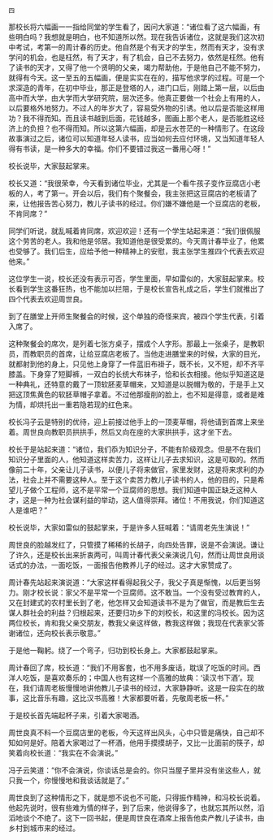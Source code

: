     四 

   那校长将六幅画一一指给同堂的学生看了，因问大家道：“诸位看了这六幅画，有些明白吗？我想就是明白，也不知道所以然。现在我告诉诸位，这就是我们这次初中考试，考第一的周计春的历史。他自然是个有天才的学生，然而有天才，没有求学问的机会，也是枉然，有了天才，有了机会，自己不去努力，依然是枉然。他有了读书的天才，又得了他一个贤明的父亲，竭力帮助他，于是他自己不能不努力，就得有今天。这一至五的五幅画，便是实实在在的，描写他求学的过程。可是一个求深造的青年，在初中毕业，那正是登塔的人，进门口后，刚踏上第一层，以后由高中而大学，由大学而大学研究院，层次还多。他真正要做一个社会上有用的人，以后要格外地努力。不过人的年岁大了，容易受外物的引诱。他以后是否能这样用功？我不得而知。而且读书越到后面，花钱越多，图画上那个老人，是否能胜这经济上的负担？也不得而知。所以这第六幅画，却是云水苍茫的一种情形了。在这段故事演过之后，诸位可以知道年轻人读书，应当如何去应付环境，又当知道年轻人得有书读，是一种多大的幸福。你们不要错过我这一番用心呀！”

   校长说毕，大家鼓起掌来。

   校长又道：“我很荣幸，今天看到诸位毕业，尤其是一个看牛孩子变作豆腐店小老板的人，考了第一。开会以后，我们有个聚餐会，我主张把这豆腐店的老板请了来，让他报告苦心努力，教儿子读书的经过。你们嫌不嫌他是一个豆腐店的老板，不肯同席？”

   同学们听说，就乱喊着肯同席，欢迎欢迎！还有一个学生站起来道：“我们很佩服这个劳苦的老人。我和他是邻居。我知道他是很受累的。今天周计春毕业了，他累也受够了。我们后生，应给予他一种精神上的安慰，我主张学生推四个代表去欢迎他来。”

   这位学生一说，校长还没有表示可否，学生里面，早如雷似的，大家鼓起掌来。校长看到学生这番狂热，也不能加以拦阻，于是校长宣告礼成之后，学生们就推出了四个代表去欢迎周世良。

   到了在膳堂上开师生聚餐会的时候，这个单独的奇怪来宾，被四个学生代表，引着入席了。

   这种聚餐会的席次，是列着七张方桌子，摆成个人字形。那最上一张桌子，是教职员，而教职员的首席，让给豆腐店老板了。当他走进膳堂来的时候，大家的目光，就都射到他的身上，只见他上身穿了一件蓝旧布褂子，既不长，又不短，却不齐平膝盖。下身穿了短脚裤，一双白的长统大布袜子，恰和长衣相接。他似乎知道这是一种典礼，还特意的戴了一顶软胚麦草帽来，又知道是以脱帽为敬的，于是手上又把这顶焦黄色的软胚草帽子拿着。不过他那瘦削的脸上，也不知是得意，或者是难为情，却烘托出一重若隐若现的红色来。

   校长冯子云是特别的优待，迎上前接过他手上的一顶麦草帽，将他请到首席上来坐着。周世良向教职员拱拱手，然后又向在座的大家拱拱手，这才坐下去。

   校长于是站起来道：“诸位，我们忝为知识分子，不能有阶级观念。但是不在我们知识分子里面的人，他知道这样卖苦力，这样让儿子去求知识，这是可取的。然而像前二十年，父亲让儿子读书，以便儿子将来做官，家里发财，这是将来求利的办法，社会上并不需要这种人。至于这个卖苦力教儿子读书的人，他的目的，只是希望儿子做个工程师，这不是平常一个豆腐师的思想。我们知道中国正缺乏这种人才，这是一种为社会谋利益的举动，这人值得崇拜。诸位！不用我说，你们知道这人是谁吧？”

   校长说毕，大家如雷似的鼓起掌来，于是许多人狂喊着：“请周老先生演说！”

   周世良的脸越发红了，只管摸了稀稀的长胡子，向四处告罪，说是不会演说。谦让了许久，还是校长出来折衷两可，叫周计春代表父亲演说几句，然而让周世良用谈话式的办法，一面吃饭，一面报告他教养儿子的经过。这才大家赞成了。

   周计春先站起来演说道：“大家这样看得起我父子，我父子真是惭愧，以后更当努力。刚才校长说：家父不是平常一个豆腐师。这不敢当。一个没有受过教育的人，又在封建式的农村里长到了老，他怎样又会知道读书不是为了做官，而是教后生去谋人群社会的利益？归根起来，还要归功乡下的刘校长，和这里的冯校长。因为这两位校长，肯和我父亲交朋友，教我父亲这样做，教我这样做；我现在代表家父答谢诸位，还向校长表示敬意。”

   于是他一鞠躬。绕了一个弯子，归功到校长身上。大家都鼓起掌来。

   周计春回了席，校长道：“我们不用客套，也不用多废话，耽误了吃饭的时间。西洋人吃饭，是喜欢奏乐的；中国人也有这样一个高雅的故典：‘读汉书下酒’。现在，我们请周老板慢慢地讲他教儿子读书的经过，大家静静听。这是一段实在的故事，这比音乐有趣，这比汉书高雅！大家都要听着，先敬周老板一杯。”

   于是校长首先端起杯子来，引着大家喝酒。

   周世良真不料一个豆腐店里的老板，今天这样出风头，心中只管是痛快，自己却不知如何是好。陪着大家喝过了一杯酒，他用手摸摸胡子，又比一比面前的筷子，却笑着向校长道：“我实在不会演说。”

   冯子云笑道：“你不会演说，你谈话总是会的。你只当屋子里并没有坐这些人，就只我一个，你慢慢地和我谈话就是了。”

   周世良到了这种情形之下，就是想不说也不可能，只得振作精神，和冯校长说着。他起先说时，很有些难为情的样子，到了后来，他说得多了，也就忘其所以然，滔滔地谈个不绝了。这下一回书起，便是周世良在酒席上报告他卖产教儿子读书，由乡村到城市来的经过。

